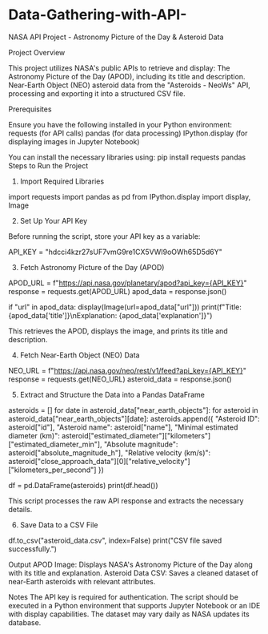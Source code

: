 # Data-Gathering-with-API-
NASA API Project - Astronomy Picture of the Day & Asteroid Data

Project Overview

This project utilizes NASA's public APIs to retrieve and display:
The Astronomy Picture of the Day (APOD), including its title and description.
Near-Earth Object (NEO) asteroid data from the "Asteroids - NeoWs" API, processing and exporting it into a structured CSV file.

Prerequisites

Ensure you have the following installed in your Python environment:
requests (for API calls)
pandas (for data processing)
IPython.display (for displaying images in Jupyter Notebook)

You can install the necessary libraries using:
pip install requests pandas
Steps to Run the Project

1. Import Required Libraries

import requests
import pandas as pd
from IPython.display import display, Image

2. Set Up Your API Key

Before running the script, store your API key as a variable:

API_KEY = "hdcci4kzr27sUF7vmG9re1CX5VWI9oOWh65D5d6Y"

3. Fetch Astronomy Picture of the Day (APOD)

APOD_URL = f"https://api.nasa.gov/planetary/apod?api_key={API_KEY}"
response = requests.get(APOD_URL)
apod_data = response.json()

if "url" in apod_data:
    display(Image(url=apod_data["url"]))
    print(f"Title: {apod_data['title']}\nExplanation: {apod_data['explanation']}")

This retrieves the APOD, displays the image, and prints its title and description.

4. Fetch Near-Earth Object (NEO) Data

NEO_URL = f"https://api.nasa.gov/neo/rest/v1/feed?api_key={API_KEY}"
response = requests.get(NEO_URL)
asteroid_data = response.json()

5. Extract and Structure the Data into a Pandas DataFrame

asteroids = []
for date in asteroid_data["near_earth_objects"]:
    for asteroid in asteroid_data["near_earth_objects"][date]:
        asteroids.append({
            "Asteroid ID": asteroid["id"],
            "Asteroid name": asteroid["name"],
            "Minimal estimated diameter (km)": asteroid["estimated_diameter"]["kilometers"]["estimated_diameter_min"],
            "Absolute magnitude": asteroid["absolute_magnitude_h"],
            "Relative velocity (km/s)": asteroid["close_approach_data"][0]["relative_velocity"]["kilometers_per_second"]
        })

df = pd.DataFrame(asteroids)
print(df.head())

This script processes the raw API response and extracts the necessary details.

6. Save Data to a CSV File

df.to_csv("asteroid_data.csv", index=False)
print("CSV file saved successfully.")

Output
APOD Image: Displays NASA's Astronomy Picture of the Day along with its title and explanation.
Asteroid Data CSV: Saves a cleaned dataset of near-Earth asteroids with relevant attributes.

Notes
The API key is required for authentication.
The script should be executed in a Python environment that supports Jupyter Notebook or an IDE with display capabilities.
The dataset may vary daily as NASA updates its database.
